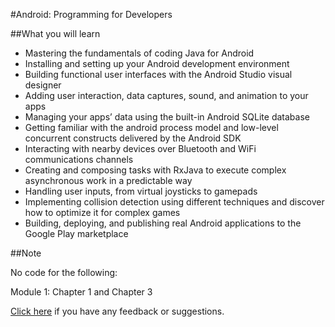 #Android: Programming for Developers

##What you will learn
* Mastering the fundamentals of coding Java for Android
* Installing and setting up your Android development environment
* Building functional user interfaces with the Android Studio visual designer
* Adding user interaction, data captures, sound, and animation to your apps
* Managing your apps’ data using the built-in Android SQLite database
* Getting familiar with the android process model and low-level concurrent constructs delivered by the Android SDK
* Interacting with nearby devices over Bluetooth and WiFi communications channels
* Creating and composing tasks with RxJava to execute complex asynchronous work in a predictable way
* Handling user inputs, from virtual joysticks to gamepads
* Implementing collision detection using different techniques and discover how to optimize it for complex games
* Building, deploying, and publishing real Android applications to the Google Play marketplace

##Note

No code for the following:

Module 1:
Chapter 1 and Chapter 3

[Click here](https://docs.google.com/forms/d/e/1FAIpQLSe5qwunkGf6PUvzPirPDtuy1Du5Rlzew23UBp2S-P3wB-GcwQ/viewform) if you have any feedback or suggestions.
